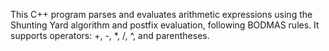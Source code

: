 This C++ program parses and evaluates arithmetic expressions using the Shunting Yard algorithm and postfix evaluation, following BODMAS rules. It supports operators: +, -, *, /, ^, and parentheses.
